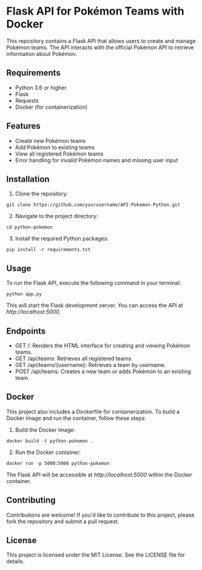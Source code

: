 # Flask API for Pokémon Teams with Docker

This repository contains a Flask API that allows users to create and manage Pokémon teams. The API interacts with the official Pokémon API to retrieve information about Pokémon.

## Requirements
- Python 3.6 or higher
- Flask
- Requests
- Docker (for containerization)

## Features
- Create new Pokémon teams
- Add Pokémon to existing teams
- View all registered Pokémon teams
- Error handling for invalid Pokémon names and missing user input

## Installation
1. Clone the repository:

```
git clone https://github.com/yourusername/API-Pokemon-Python.git
```
2. Navigate to the project directory:

```
cd python-pokemon
```

3. Install the required Python packages:

```
pip install -r requirements.txt
```

## Usage
To run the Flask API, execute the following command in your terminal:

```
python app.py
```

This will start the Flask development server. 
You can access the API at *http://localhost:5000.*

## Endpoints
- GET /: Renders the HTML interface for creating and viewing Pokémon teams.
- GET /api/teams: Retrieves all registered teams.
- GET /api/teams/{username}: Retrieves a team by username.
- POST /api/teams: Creates a new team or adds Pokémon to an existing team.

## Docker
This project also includes a Dockerfile for containerization. To build a Docker image and run the container, follow these steps:

1. Build the Docker image:

```
docker build -t python-pokemon .
```
2. Run the Docker container:

``` 
docker run -p 5000:5000 python-pokemon
```

The Flask API will be accessible at *http://localhost:5000* within the Docker container.

## Contributing
Contributions are welcome! If you'd like to contribute to this project, please fork the repository and submit a pull request.

## License
This project is licensed under the MIT License. See the LICENSE file for details.
